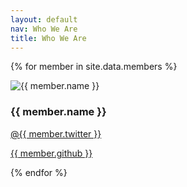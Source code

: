 ```yaml
---
layout: default
nav: Who We Are
title: Who We Are
---
```


{% for member in site.data.members %}
<div class="margin-leader">
	<div class="media">
		<img class="media-object pull-left col-xs-4 col-sm-3 img-circle img-responsive" src="/static/images/{{ member.shortname }}.jpg" alt="{{ member.name }}">
		<div class="media-body">
			<h3>{{ member.name }}</h3>
			<p><a href="https://twitter.com/{{ member.twitter }}" class="unstyled"><i class="fa fa-lg fa-twitter"></i> &#64;{{ member.twitter }}</a></p>
			<p><a href="https://github.com/{{ member.github }}" class="unstyled"><i class="fa fa-lg fa-github"></i> {{ member.github }}</a></p>
		</div>
	</div>
</div>
{% endfor %}
